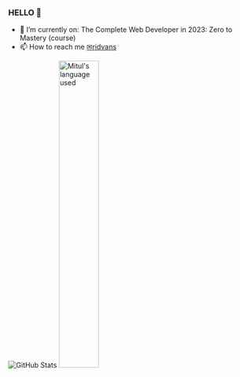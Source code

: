 ### HELLO 👋
- 🌱 I’m currently on: The Complete Web Developer in 2023: Zero to Mastery (course)
- 📫 How to reach me [✉ridvans](https://www.abv.bg/)

![GitHub Stats](https://github-readme-stats.vercel.app/api?username=ridvanms&theme=Khroma)
<img alt="Mitul's language used" src="https://camo.githubusercontent.com/f38df5996b1a19333fa2e101e5ece88b7bb2e3da69c48487bd124368ec91cbf4/68747470733a2f2f6769746875622d726561646d652d73746174732e76657263656c2e6170702f6170692f746f702d6c616e67732f3f757365726e616d653d6d6974756c33373337266c61796f75743d636f6d70616374266c616e67735f636f756e743d38267468656d653d67727576626f78" width="40%/" data-canonical-src="https://github-readme-stats.vercel.app/api/top-langs/?username=mitul3737&amp;layout=compact&amp;langs_count=8&amp;theme=gruvbox" style="max-width: 100%;">
<!-- - 👋 Hi, I’m @ridvanms
- 👀 I’m interested in ...
- 🌱 I’m currently learning ...
- 💞️ I’m looking to collaborate on ...
- 📫 How to reach me ...
 -->
<!---
ridvanms/ridvanms is a ✨ special ✨ repository because its `README.md` (this file) appears on your GitHub profile.
You can click the Preview link to take a look at your changes.
--->
